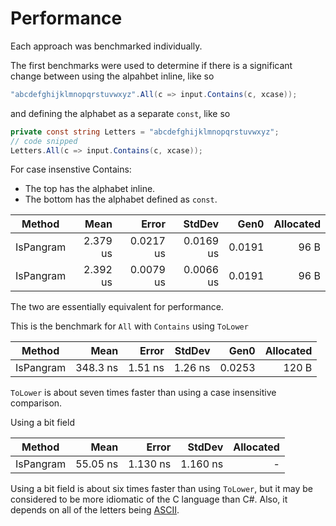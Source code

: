 
# Performance

Each approach was benchmarked individually.

The first benchmarks were used to determine if there is a significant change between using the alpahbet inline, like so

```csharp
"abcdefghijklmnopqrstuvwxyz".All(c => input.Contains(c, xcase));
```

and defining the alphabet as a separate `const`, like so

```csharp
private const string Letters = "abcdefghijklmnopqrstuvwxyz";
// code snipped
Letters.All(c => input.Contains(c, xcase));
```

For case insenstive Contains:
- The top has the alphabet inline.
- The bottom has the alphabet defined as `const`.

|    Method |     Mean |     Error |    StdDev |   Gen0 | Allocated |
|---------- |---------:|----------:|----------:|-------:|----------:|
| IsPangram | 2.379 us | 0.0217 us | 0.0169 us | 0.0191 |      96 B |
| IsPangram | 2.392 us | 0.0079 us | 0.0066 us | 0.0191 |      96 B |


The two are essentially equivalent for performance.


This is the benchmark for `All` with `Contains` using `ToLower`


|    Method |     Mean |   Error |  StdDev |   Gen0 | Allocated |
|---------- |---------:|--------:|--------:|-------:|----------:|
| IsPangram | 348.3 ns | 1.51 ns | 1.26 ns | 0.0253 |     120 B |


`ToLower` is about seven times faster than using a case insensitive comparison.



Using a bit field

|    Method |     Mean |    Error |   StdDev | Allocated |
|---------- |---------:|---------:|---------:|----------:|
| IsPangram | 55.05 ns | 1.130 ns | 1.160 ns |         - |


Using a bit field is about six times faster than using `ToLower`, but it may be considered to be more idiomatic of the C language than C#.
Also, it depends on all of the letters being [ASCII][ascii].

[ascii]: https://www.asciitable.com/
